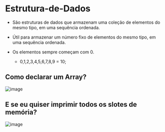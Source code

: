 # Estrutura-de-Dados

- São estruturas de dados que armazenam uma coleção de elementos do mesmo tipo, em uma sequência ordenada.

- Útil para armazenar um número fixo de elementos do mesmo tipo, em uma sequência ordenada.

- Os elementos sempre começam com 0.
    - 0,1,2,3,4,5,6,7,8,9 = 10;

## Como declarar um Array?

![image](https://github.com/user-attachments/assets/59a9a549-390a-43ec-8e41-7b56040b0acf)

## E se eu quiser imprimir todos os slotes de memória?

![image](https://github.com/user-attachments/assets/075a6225-5dae-4604-baa6-c3a91240f0ad)
